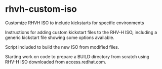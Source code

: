 # rhvh-custom-iso
Customize RHVH ISO to include kickstarts for specific environments

Instructions for adding custom kickstart files to the RHV-H ISO,
including a generic kickstart file showing some options available.

Script included to build the new ISO from modified files.

Starting work on code to prepare a BUILD directory from scratch using
RHV-H ISO downloaded from access.redhat.com.

